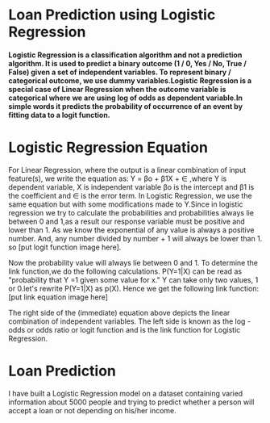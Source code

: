# Loan Prediction using Logistic Regression

#### Logistic Regression is a classification algorithm and not a prediction algorithm. It is used to predict a binary outcome (1 / 0, Yes / No, True / False) given a set of independent variables. To represent binary / categorical outcome, we use dummy variables.Logistic Regression is a special case of Linear Regression when the outcome variable is categorical where we are using log of odds as dependent variable.In simple words it predicts the probability of occurrence of an event by fitting data to a logit function.

# Logistic Regression Equation
For Linear Regression, where the output is a linear combination of input feature(s), we write the equation as:
            Y = βo + β1X + ∈     ,where Y is dependent variable, X is independent variable βo is the intercept and β1 is the coefficient and ∈ is the error term. 
In Logistic Regression, we use the same equation but with some modifications made to Y.Since  in logistic regression we try to calculate the probabilities and probabilities always lie between 0 and 1,as a result our response variable must be positive and lower than 1.
 As we know the exponential of any value is always a positive number. And, any number divided by number + 1 will always be lower than 1.
 so [put logit function image here].
 
 Now the probability value will always lie between 0 and 1. To determine the link function,we do the following calculations. P(Y=1|X) can be read as "probability that Y =1 given some value for x." Y can take only two values, 1 or 0.let's rewrite P(Y=1|X) as p(X).
 Hence we get the following link function:
 [put link equation image here]
 
 The right side of the (immediate) equation above depicts the linear combination of independent variables. The left side is known as the log - odds or odds ratio or logit function and is the link function for Logistic Regression. 
 
 # Loan Prediction
 I have built a Logistic Regression model on a dataset containing varied information about 5000 people and trying to predict whether a person will accept a loan or not depending on his/her income.
